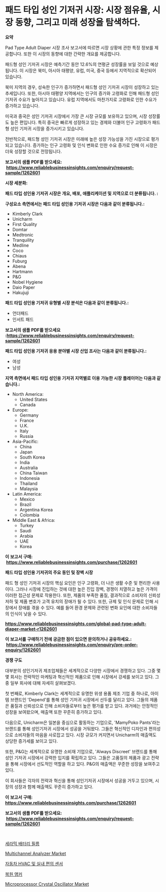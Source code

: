 <p><h1>패드 타입 성인 기저귀 시장: 시장 점유율, 시장 동향, 그리고 미래 성장을 탐색하다.</h1></p><p><strong>요약</strong></p>
<p><p>Pad Type Adult Diaper 시장 조사 보고서에 따르면 시장 상황에 관한 특정 정보를 제공합니다. 또한 이 시장의 동향에 대한 간략한 개요를 제공합니다. </p><p>패드형 성인 기저귀 시장은 예측기간 동안 12.6%의 연평균 성장률을 보일 것으로 예상됩니다. 이 시장은 북미, 아시아 태평양, 유럽, 미국, 중국 등에서 지역적으로 확산되어 있습니다.</p><p>북미 지역의 경우, 성숙한 인구가 증가하면서 패드형 성인 기저귀 시장이 성장하고 있는 추세입니다. 또한, 아시아 태평양 지역에서는 인구의 증가와 고령화로 인해 패드형 성인 기저귀 수요가 높아지고 있습니다. 유럽 지역에서도 마찬가지로 고령화로 인한 수요가 증가하고 있습니다. </p><p>미국과 중국은 성인 기저귀 시장에서 가장 큰 시장 규모를 보유하고 있으며, 시장 성장률도 높은 편입니다. 특히 중국은 빠르게 성장하고 있는 경제와 더불어 인구 고령화가 패드형 성인 기저귀 시장을 증가시키고 있습니다. </p><p>전반적으로, 패드형 성인 기저귀 시장은 미래에 높은 성장 가능성을 가진 시장으로 평가되고 있습니다. 증가하는 인구 고령화 및 인식 변화로 인한 수요 증가로 인해 이 시장은 더욱 성장할 것으로 전망됩니다.</p></p>
<p><strong>보고서의 샘플 PDF를 받으세요: &nbsp;<a href="https://www.reliablebusinessinsights.com/enquiry/request-sample/1262601">https://www.reliablebusinessinsights.com/enquiry/request-sample/1262601</a></strong></p>
<p><strong>시장 세분화:</strong></p>
<p><strong> 패드 타입 성인용 기저귀 시장은 개요, 배포, 애플리케이션 및 지역으로 더 분류됩니다. :</strong></p>
<p><strong>구성요소 측면에서는 패드 타입 성인용 기저귀 시장은 다음과 같이 분류됩니다.:</strong></p>
<p><ul><li>Kimberly Clark</li><li>Unicharm</li><li>First Quality</li><li>Domtar</li><li>Medtronic</li><li>Tranquility</li><li>Medline</li><li>Coco</li><li>Chiaus</li><li>Fuburg</li><li>Abena</li><li>Hartmann</li><li>P&G</li><li>Nobel Hygiene</li><li>Daio Paper</li><li>Hakujuji</li></ul></p>
<p><strong> 패드 타입 성인용 기저귀 유형별 시장 분석은 다음과 같이 분류됩니다.:</strong></p>
<p><ul><li>언더패드</li><li>인서트 패드</li></ul></p>
<p><strong>보고서의 샘플 PDF를 받으세요 :<a href="https://www.reliablebusinessinsights.com/enquiry/request-sample/1262601">https://www.reliablebusinessinsights.com/enquiry/request-sample/1262601</a></strong></p>
<p><strong> 패드 타입 성인용 기저귀 응용 분야별 시장 산업 조사는 다음과 같이 분류됩니다.:</strong></p>
<p><ul><li>여성</li><li>남성</li></ul></p>
<p><strong>지역 측면에서 패드 타입 성인용 기저귀 지역별로 이용 가능한 시장 플레이어는 다음과 같습니다.:</strong></p>
<p><ul>
    <li>
        North America:
        <ul>
            <li>United States</li>
            <li>Canada</li>
        </ul>
    </li>
    <li>
        Europe:
        <ul>
            <li>Germany</li>
            <li>France</li>
            <li>U.K.</li>
            <li>Italy</li>
            <li>Russia</li>
        </ul>
    </li>
    <li>
        Asia-Pacific:
        <ul>
            <li>China</li>
            <li>Japan</li>
            <li>South Korea</li>
            <li>India</li>
            <li>Australia</li>
            <li>China Taiwan</li>
            <li>Indonesia</li>
            <li>Thailand</li>
            <li>Malaysia</li>
        </ul>
    </li>
    <li>
        Latin America:
        <ul>
            <li>Mexico</li>
            <li>Brazil</li>
            <li>Argentina Korea</li>
            <li>Colombia</li>
        </ul>
    </li>
    <li>
        Middle East & Africa:
        <ul>
            <li>Turkey</li>
            <li>Saudi</li>
            <li>Arabia</li>
            <li>UAE</li>
            <li>Korea</li>
        </ul>
    </li>
    </ul></p>
<p><strong>이 보고서 구매: &nbsp;<a href="https://www.reliablebusinessinsights.com/purchase/1262601">https://www.reliablebusinessinsights.com/purchase/1262601</a></strong></p>
<p><strong>패드 타입 성인용 기저귀의 주요 동인 및 장벽 시장</strong></p>
<p><p>패드 형 성인 기저귀 시장의 핵심 요인은 인구 고령화, 더 나은 생활 수준 및 편리한 사용이다. 그러나 시장에 진입하는 것에 대한 높은 진입 장벽, 경쟁이 치열하고 높은 가격이 이러한 접근성 문제로 작용한다. 또한, 제품의 부족한 품질, 결과적으로 소비자의 신뢰성 저하 및 제품 변호가 고객 유치의 장애가 될 수 있다. 또한, 규제 및 인식 문제로 인해 시장에서 장애를 겪을 수 있다. 예를 들어 환경 문제와 관련된 변화 요인에 대한 소비자들의 인식이 낮을 수 있다.</p></p>
<p><strong><a href="https://www.reliablebusinessinsights.com/global-pad-type-adult-diaper-market-r1262601">https://www.reliablebusinessinsights.com/global-pad-type-adult-diaper-market-r1262601</a></strong></p>
<p><strong>이 보고서를 구매하기 전에 궁금한 점이 있으면 문의하거나 공유하세요.: &nbsp;<a href="https://www.reliablebusinessinsights.com/enquiry/pre-order-enquiry/1262601">https://www.reliablebusinessinsights.com/enquiry/pre-order-enquiry/1262601</a></strong></p>
<p><strong>경쟁 구도</strong></p>
<p><p>대부분의 성인기저귀 제조업체들은 세계적으로 다양한 시장에서 경쟁하고 있다. 그중 몇몇 회사는 전략적인 마케팅과 혁신적인 제품으로 인해 시장에서 강세를 보이고 있다. 그 중 일부 회사에 대해 자세히 살펴보겠다.</p><p>첫 번째로, Kimberly Clark는 세계적으로 유명한 위생 용품 제조 기업 중 하나로, 아이템 브랜드인 'Depend'를 통해 성인 기저귀 시장에서 선두를 달리고 있다. 그들의 제품은 품질과 신뢰성으로 인해 소비자들로부터 높은 평가를 받고 있다. 과거에는 안정적인 성장을 보여왔으며, 매출액 또한 꾸준히 증가하고 있다.</p><p>다음으로, Unicharm은 일본을 중심으로 활동하는 기업으로, 'MamyPoko Pants'라는 브랜드를 통해 성인기저귀 시장에서 성공을 거둬왔다. 그들은 혁신적인 디자인과 편의성으로 소비자들의 마음을 사로잡고 있다. 시장 규모가 커지면서 Unicharm의 매출액도 상당한 증가세를 보이고 있다.</p><p>또한, P&G는 세계적으로 유명한 소비재 기업으로, 'Always Discreet' 브랜드를 통해 성인 기저귀 시장에서 강력한 입지를 확립하고 있다. 그들은 고품질의 제품과 광고 전략을 통해 시장에서 선도적인 역할을 하고 있다. P&G의 매출액은 꾸준한 성장을 보여주고 있다.</p><p>이 회사들은 각자의 전략과 혁신을 통해 성인기저귀 시장에서 성공을 거두고 있으며, 시장의 성장과 함께 매출액도 꾸준히 증가하고 있다.</p></p>
<p><strong>이 보고서 구매: &nbsp; <a href="https://www.reliablebusinessinsights.com/purchase/1262601">https://www.reliablebusinessinsights.com/purchase/1262601</a></strong></p>
<p><strong>보고서의 샘플 PDF를 받으세요: &nbsp;<a href="https://www.reliablebusinessinsights.com/enquiry/request-sample/1262601">https://www.reliablebusinessinsights.com/enquiry/request-sample/1262601</a></strong><strong></strong></p>
<p>&nbsp;</p>
<p><p><a href="https://medium.com/@emmettsaynford43546/%EC%84%B8%EB%9D%BC%EB%AF%B9-%EB%B0%B0%ED%84%B0%EB%A6%AC-%ED%95%84%EB%A6%84-%EC%8B%9C%EC%9E%A5-%EA%B7%9C%EB%AA%A8-%EC%8B%9C%EC%9E%A5-%EC%A0%84%EB%A7%9D-%EB%B0%8F-%EC%8B%9C%EC%9E%A5-%EC%98%88%EC%B8%A1-2024%EB%85%84%EB%B6%80%ED%84%B0-2031%EB%85%84-ea1566bfb6f2">세라믹 배터리 필름</a></p><p><a href="https://issuu.com/reportprime-2/docs/multichannel-analyzer-market-size-2030.pptx">Multichannel Analyzer Market</a></p><p><a href="https://medium.com/@heatherelasquez5675/%EC%9E%90%EB%8F%99%EC%B0%A8-hvac-%EB%B0%8F-%EC%BA%90%EB%B9%88-%ED%8E%B8%EC%9D%98-%EC%84%BC%EC%84%9C-%EC%8B%9C%EC%9E%A5-%EB%A9%94%ED%8A%B8%EB%A6%AD%EC%8A%A4%EB%A5%BC-%ED%95%B4%EB%8F%85%ED%95%98%EB%A9%B4-%EC%8B%9C%EC%9E%A5-%EC%A0%90%EC%9C%A0%EC%9C%A8-%ED%8A%B8%EB%A0%8C%EB%93%9C-%EB%B0%8F-%EC%84%B1%EC%9E%A5-%ED%8C%A8%ED%84%B4%EC%9D%84-%ED%8C%8C%EC%95%85%ED%95%A0-%EC%88%98-%EC%9E%88%EC%8A%B5%EB%8B%88%EB%8B%A4-81b944fcc8f1">자동차 HVAC 및 실내 편의 센서</a></p><p><a href="https://github.com/Wesleyeilly8796202/Market-Research-Report-List-1/blob/main/872729792229.md">복원 앵커</a></p><p><a href="https://issuu.com/reportprime-2/docs/microprocessor-crystal-oscillator-market-size-2030">Microprocessor Crystal Oscillator Market</a></p></p>